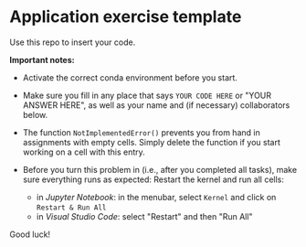 # Application exercise template 

Use this repo to insert your code.

**Important notes:**

- Activate the correct conda environment before you start.

- Make sure you fill in any place that says `YOUR CODE HERE` or "YOUR ANSWER HERE", as well as your name and (if necessary) collaborators below.

- The function `NotImplementedError()` prevents you from hand in assignments with empty cells. Simply delete the function if you start working on a cell with this entry.

- Before you turn this problem in (i.e., after you completed all tasks), make sure everything runs as expected: Restart the kernel and run all cells:
  - in *Jupyter Notebook*: in the menubar, select `Kernel` and click on `Restart & Run All`
  - in *Visual Studio Code*: select "Restart" and then "Run All" 

Good luck!